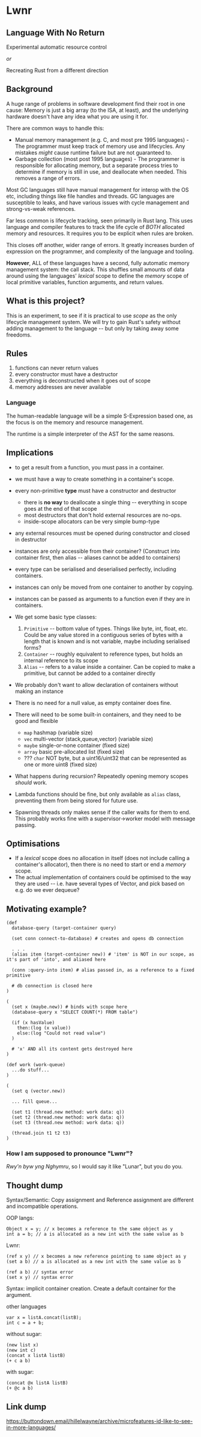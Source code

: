 # Lwnr

## Language With No Return

Experimental automatic resource control

_or_

Recreating Rust from a different direction

## Background

A huge range of problems in software development find their root in one cause:
Memory is just a big array (to the ISA, at least), and the underlying hardware doesn't have any idea
what you are using it for.

There are common ways to handle this:

* Manual memory management (e.g. C, and most pre 1995 languages) - The programmer must
  keep track of memory use and lifecycles. Any mistakes *might* cause runtime failure
  but are not guaranteed to.
* Garbage collection (most post 1995 languages) - The programmer is responsible for
  allocating memory, but a separate process tries to determine if memory is still in
  use, and deallocate when needed. This removes a range of errors.

Most GC languages still have manual management for interop with the OS etc, including
things like file handles and threads.
GC languages are susceptible to leaks, and have various issues with cycle management
and strong-vs-weak references.

Far less common is lifecycle tracking, seen primarily in Rust lang.
This uses language and compiler features to track the life cycle of *BOTH* allocated
memory and resources. It requires you to be explicit when rules are broken.

This closes off another, wider range of errors. It greatly increases burden of
expression on the programmer, and complexity of the language and tooling.

**However**, ALL of these languages have a second, fully automatic memory management
system: the call stack. This shuffles small amounts of data around using the languages'
*lexical* scope to define the *memory* scope of local primitive variables, function
arguments, and return values.

## What is this project?

This is an experiment, to see if it is practical to use *scope* as the only
lifecycle management system. We will try to gain Rust's safety without adding
management to the language -- but only by taking away some freedoms.

## Rules
1. functions can never return values
2. every constructor must have a destructor
3. everything is deconstructed when it goes out of scope
4. memory addresses are never available

### Language

The human-readable language will be a simple S-Expression based one,
as the focus is on the memory and resource management.

The runtime is a simple interpreter of the AST for the same reasons.

## Implications

* to get a result from a function, you must pass in a container.
* we must have a way to create something in a container's scope.

* every non-primitive **type** must have a constructor and destructor
  * there is **no way** to deallocate a single thing -- everything in scope goes at the end of that scope
  * most destructors that don't hold external resources are no-ops.
  * inside-scope allocators can be very simple bump-type
* any external resources must be opened during constructor and closed in destructor
* instances are only accessible from their container? (Construct into container first, then alias -- aliases cannot be added to containers)
* every type can be serialised and deserialised perfectly, including containers.
* instances can only be moved from one container to another by copying.
* instances can be passed as arguments to a function even if they are in containers.

* We get some basic type classes:
  1. `Primitive` -- bottom value of types. Things like byte, int, float, etc. Could be any value stored in a contiguous series of bytes with a length that is known and is not variable, maybe including serialised forms?
  2. `Container` -- roughly equivalent to reference types, but holds an internal reference to its scope
  3. `Alias` -- refers to a value inside a container. Can be copied to make a primitive, but cannot be added to a container directly

* We probably don't want to allow declaration of containers without making an instance
* There is no need for a null value, as empty container does fine.
* There will need to be some built-in containers, and they need to be good and flexible
  - `map` hashmap (variable size)
  - `vec` multi-vector (stack,queue,vector) (variable size)
  - `maybe` single-or-none container (fixed size)
  - `array` basic pre-allocated list (fixed size)
  - ??? `char` NOT byte, but a uint16/uint32 that can be represented as one or more uint8 (fixed size)

* What happens during recursion? Repeatedly opening memory scopes _should_ work.
* Lambda functions should be fine, but only available as `alias` class, preventing them from being stored for future use.
* Spawning threads only makes sense if the caller waits for them to end. This probably works fine with a supervisor->worker model with message passing.

## Optimisations

* If a _lexical_ scope does no allocation in itself (does not include calling a container's allocator), then there is no need to start or end a _memory_ scope.
* The actual implementation of containers could be optimised to the way they are used -- i.e. have several types of Vector, and pick based on e.g. do we ever dequeue?

## Motivating example?

```
(def
  database-query (target-container query)
  
  (set conn connect-to-database) # creates and opens db connection
  
  . . .
  (alias item (target-container new)) # 'item' is NOT in our scope, as it's part of 'into', and aliased here
  
  (conn :query-into item) # alias passed in, as a reference to a fixed primitive
  
  # db connection is closed here
)

(
  (set x (maybe.new)) # binds with scope here
  (database-query x "SELECT COUNT(*) FROM table")
  
  (if (x hasValue)
    then:(log (x value))
    else:(log "Could not read value")
  )
  
  # 'x' AND all its content gets destroyed here
)
```

```
(def work (work-queue)
  ...do stuff...
)

(
  (set q (vector.new))
  
  ... fill queue...
  
  (set t1 (thread.new method: work data: q))
  (set t2 (thread.new method: work data: q))
  (set t3 (thread.new method: work data: q))
  
  (thread.join t1 t2 t3)
)
```

### How I am supposed to pronounce "Lwnr"?

_Rwy'n byw yng Nghymru_, so I would say it like "Lunar", but you do you.

## Thought dump

Syntax/Semantic: Copy assignment and Reference assignment are different and incompatible operations.

OOP langs:
```
Object x = y; // x becomes a reference to the same object as y
int a = b; // a is allocated as a new int with the same value as b
```

Lwnr:
```
(ref x y) // x becomes a new reference pointing to same object as y
(set a b) // a is allocated as a new int with the same value as b

(ref a b) // syntax error
(set x y) // syntax error
```


Syntax: implicit container creation. Create a default container for the argument.

other languages
```
var x = listA.concat(listB);
int c = a + b;
```

without sugar:
```
(new list x)
(new int c)
(concat x listA listB)
(+ c a b)
```

with sugar:
```
(concat @x listA listB)
(+ @c a b)
```


## Link dump

https://buttondown.email/hillelwayne/archive/microfeatures-id-like-to-see-in-more-languages/
